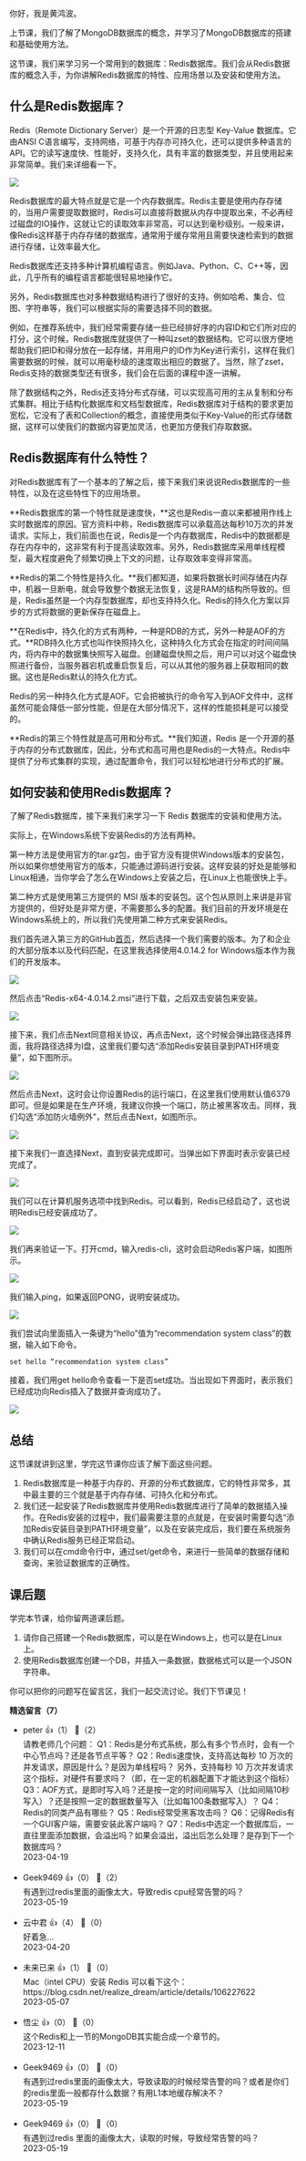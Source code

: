 你好，我是黄鸿波。

上节课，我们了解了MongoDB数据库的概念，并学习了MongoDB数据库的搭建和基础使用方法。

这节课，我们来学习另一个常用到的数据库：Redis数据库。我们会从Redis数据库的概念入手，为你讲解Redis数据库的特性、应用场景以及安装和使用方法。

## 什么是Redis数据库？

Redis（Remote Dictionary Server）是一个开源的日志型 Key-Value 数据库。它由ANSI C语言编写，支持网络，可基于内存亦可持久化，还可以提供多种语言的API。它的读写速度快、性能好，支持久化，具有丰富的数据类型，并且使用起来非常简单。我们来详细看一下。

![](https://static001.geekbang.org/resource/image/ce/df/ceef01e19bdc713961a382yy9776dddf.png?wh=3000x1196)

Redis数据库的最大特点就是它是一个内存数据库。Redis主要是使用内存存储的，当用户需要提取数据时，Redis可以直接将数据从内存中提取出来，不必再经过磁盘的IO操作，这就让它的读取效率非常高，可以达到毫秒级别。一般来讲，像Redis这样基于内存存储的数据库，通常用于缓存常用且需要快速检索到的数据进行存储，让效率最大化。

Redis数据库还支持多种计算机编程语言。例如Java、Python、C、C++等，因此，几乎所有的编程语言都能很轻易地操作它。

另外，Redis数据库也对多种数据结构进行了很好的支持。例如哈希、集合、位图、字符串等，我们可以根据实际的需要选择不同的数据。

例如，在推荐系统中，我们经常需要存储一些已经排好序的内容ID和它们所对应的打分，这个时候，Redis数据库就提供了一种叫zset的数据结构。它可以很方便地帮助我们把ID和得分放在一起存储，并用用户的ID作为Key进行索引，这样在我们需要数据的时候，就可以用毫秒级的速度取出相应的数据了。当然，除了zset，Redis支持的数据类型还有很多，我们会在后面的课程中逐一讲解。

除了数据结构之外，Redis还支持分布式存储，可以实现高可用的主从复制和分布式集群。相比于结构化数据库和文档型数据库，Redis数据库对于结构的要求更加宽松，它没有了表和Collection的概念，直接使用类似于Key-Value的形式存储数据，这样可以使我们的数据内容更加灵活，也更加方便我们存取数据。

## Redis数据库有什么特性？

对Redis数据库有了一个基本的了解之后，接下来我们来说说Redis数据库的一些特性，以及在这些特性下的应用场景。

**Redis数据库的第一个特性就是速度快，**这也是Redis一直以来都被用作线上实时数据库的原因。官方资料中称，Redis数据库可以承载高达每秒10万次的并发请求。实际上，我们前面也在说，Redis是一个内存数据库，Redis中的数据都是存在内存中的，这非常有利于提高读取效率。另外，Redis数据库采用单线程模型，最大程度避免了频繁切换上下文的问题，让存取效率变得非常高。

**Redis的第二个特性是持久化。**我们都知道，如果将数据长时间存储在内存中，机器一旦断电，就会导致整个数据无法恢复，这是RAM的结构所导致的。但是，Redis虽然是一个内存型数据库，却也支持持久化。Redis的持久化方案以异步的方式将数据的更新保存在磁盘上。

**在Redis中，持久化的方式有两种，一种是RDB的方式，另外一种是AOF的方式。**RDB持久化方式也叫作快照持久化，这种持久化方式会在指定的时间间隔内，将内存中的数据集快照写入磁盘。创建磁盘快照之后，用户可以对这个磁盘快照进行备份，当服务器宕机或重启恢复后，可以从其他的服务器上获取相同的数据。这也是Redis默认的持久化方式。

Redis的另一种持久化方式是AOF。它会把被执行的命令写入到AOF文件中，这样虽然可能会降低一部分性能，但是在大部分情况下，这样的性能损耗是可以接受的。

**Redis的第三个特性就是高可用和分布式。**我们知道，Redis 是一个开源的基于内存的分布式数据库，因此，分布式和高可用也是Redis的一大特点。Redis中提供了分布式集群的实现，通过配置命令，我们可以轻松地进行分布式的扩展。

## 如何安装和使用Redis数据库？

了解了Redis数据库，接下来我们来学习一下 Redis 数据库的安装和使用方法。

实际上，在Windows系统下安装Redis的方法有两种。

第一种方法是使用官方的tar.gz包，由于官方没有提供Windows版本的安装包，所以如果你想使用官方的版本，只能通过源码进行安装。这样安装的好处是能够和Linux相通，当你学会了怎么在Windows上安装之后，在Linux上也能很快上手。

第二种方式是使用第三方提供的 MSI 版本的安装包。这个包从原则上来讲是非官方提供的，但好处是非常方便，不需要那么多的配置。我们目前的开发环境是在Windows系统上的，所以我们先使用第二种方式来安装Redis。

我们首先进入第三方的GitHub[首页](https://github.com/tporadowski/redis/releases)，然后选择一个我们需要的版本。为了和企业的大部分版本以及代码匹配，在这里我选择使用4.0.14.2 for Windows版本作为我们的开发版本。

![](https://static001.geekbang.org/resource/image/9c/35/9c6yyeef07c852bb4fde87a2f5d23c35.png?wh=1736x666)

然后点击“Redis-x64-4.0.14.2.msi”进行下载，之后双击安装包来安装。

![](https://static001.geekbang.org/resource/image/7a/d0/7ae63e83aa6eea087a3e74ed493e67d0.png?wh=771x600)

接下来，我们点击Next同意相关协议，再点击Next，这个时候会弹出路径选择界面，我将路径选择为I盘，这里我们要勾选“添加Redis安装目录到PATH环境变量”，如下图所示。

![](https://static001.geekbang.org/resource/image/10/80/10b90018457808ece34b2ff45762a380.png?wh=776x602)

然后点击Next，这时会让你设置Redis的运行端口，在这里我们使用默认值6379即可。但是如果是在生产环境，我建议你换一个端口，防止被黑客攻击。同样，我们勾选“添加防火墙例外”，然后点击Next，如图所示。

![](https://static001.geekbang.org/resource/image/74/26/74a00a96f0c15163583767e8382cd226.png?wh=776x602)

接下来我们一直选择Next，直到安装完成即可。当弹出如下界面时表示安装已经完成了。

![](https://static001.geekbang.org/resource/image/ff/e9/ffc5306a057a5460764492400ee2bee9.png?wh=776x602)

我们可以在计算机服务选项中找到Redis。可以看到，Redis已经启动了，这也说明Redis已经安装成功了。

![](https://static001.geekbang.org/resource/image/d8/87/d81dd15cd4e0ee5e783fbf30a0c17f87.png?wh=1173x829)

我们再来验证一下。打开cmd，输入redis-cli，这时会启动Redis客户端，如图所示。

![](https://static001.geekbang.org/resource/image/cb/f2/cbd8624f92015d58cb3d3c6ce84790f2.png?wh=1464x757)

我们输入ping，如果返回PONG，说明安装成功。

![](https://static001.geekbang.org/resource/image/1d/aa/1d61c7e049a9110b3a73ccac2635c6aa.png?wh=1467x763)

我们尝试向里面插入一条键为“hello”值为“recommendation system class”的数据，输入如下命令。

```
set hello “recommendation system class”
```

接着，我们用get hello命令查看一下是否set成功。当出现如下界面时，表示我们已经成功向Redis插入了数据并查询成功了。

![](https://static001.geekbang.org/resource/image/6b/93/6bb4bb289d0e2df29a67703e624e8393.png?wh=1468x757)

## 总结

这节课就讲到这里，学完这节课你应该了解下面这些问题。

1. Redis数据库是一种基于内存的、开源的分布式数据库，它的特性非常多，其中最主要的三个就是基于内存存储、可持久化和分布式。
2. 我们还一起安装了Redis数据库并使用Redis数据库进行了简单的数据插入操作。在Redis安装的过程中，我们最需要注意的点就是，在安装时需要勾选“添加Redis安装目录到PATH环境变量”，以及在安装完成后，我们要在系统服务中确认Redis服务已经正常启动。
3. 我们可以在cmd命令行中，通过set/get命令，来进行一些简单的数据存储和查询，来验证数据库的正确性。

## 课后题

学完本节课，给你留两道课后题。

1. 请你自己搭建一个Redis数据库，可以是在Windows上，也可以是在Linux上。
2. 使用Redis数据库创建一个DB，并插入一条数据，数据格式可以是一个JSON字符串。

你可以把你的问题写在留言区，我们一起交流讨论。我们下节课见！
<div><strong>精选留言（7）</strong></div><ul>
<li><span>peter</span> 👍（1） 💬（2）<div>请教老师几个问题：
Q1：Redis是分布式系统，那么有多个节点时，会有一个中心节点吗？还是各节点平等？
Q2：Redis速度快，支持高达每秒 10 万次的并发请求，原因是什么？是因为单线程吗？ 另外，支持每秒 10 万次并发请求这个指标，对硬件有要求吗？（即，在一定的机器配置下才能达到这个指标）
Q3：AOF方式，是即时写入吗？还是按一定的时间间隔写入（比如间隔10秒写入）？还是按照一定的数据数量写入（比如每100条数据写入）？
Q4：Redis的同类产品有哪些？
Q5：Redis经常受黑客攻击吗？
Q6：记得Redis有一个GUI客户端，需要安装此客户端吗？
Q7：Redis中选定一个数据库后，一直往里面添加数据，会溢出吗？如果会溢出，溢出后怎么处理？是存到下一个数据库吗？</div>2023-04-19</li><br/><li><span>Geek9469</span> 👍（0） 💬（2）<div>有遇到过redis里面的画像太大，导致redis cpu经常告警的吗？</div>2023-05-19</li><br/><li><span>云中君</span> 👍（4） 💬（0）<div>好着急…</div>2023-04-20</li><br/><li><span>未来已来</span> 👍（1） 💬（0）<div>Mac（intel CPU）安装 Redis 可以看下这个：https:&#47;&#47;blog.csdn.net&#47;realize_dream&#47;article&#47;details&#47;106227622</div>2023-05-07</li><br/><li><span>悟尘</span> 👍（0） 💬（0）<div>这个Redis和上一节的MongoDB其实能合成一个章节的。</div>2023-12-11</li><br/><li><span>Geek9469</span> 👍（0） 💬（0）<div>有遇到过redis里面的画像太大，导致读取的时候经常告警的吗？或者是你们的redis里面一般都存什么数据？有用L1本地缓存解决不？</div>2023-05-19</li><br/><li><span>Geek9469</span> 👍（0） 💬（0）<div>有遇到过redis 里面的画像太大，读取的时候，导致经常告警的吗？</div>2023-05-19</li><br/>
</ul>